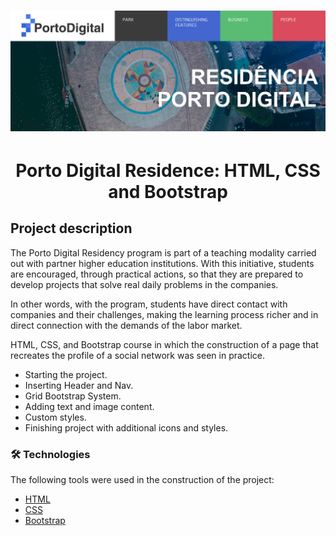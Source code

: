 <h1 align="center">
  <img alt="Porto-Digital" src="./images/porto-digital.png" />
</h1>


<h1 align="center">Porto Digital Residence: HTML, CSS and Bootstrap </h1>

## Project description

The Porto Digital Residency program is part of a teaching modality carried out with partner higher education institutions. With this initiative, students are encouraged, through practical actions, so that they are prepared to develop projects that solve real daily problems in the companies.

In other words, with the program, students have direct contact with companies and their challenges, making the learning process richer and in direct connection with the demands of the labor market.

HTML, CSS, and Bootstrap course in which the construction of a page that recreates the profile of a social network was seen in practice.

- Starting the project.
- Inserting Header and Nav.
- Grid Bootstrap System.
- Adding text and image content.
- Custom styles.
- Finishing project with additional icons and styles.

### 🛠 Technologies

The following tools were used in the construction of the project:

- [HTML](https://developer.mozilla.org/pt-BR/docs/Web/HTML)
- [CSS](https://developer.mozilla.org/pt-BR/docs/Web/CSS)
- [Bootstrap](https://getbootstrap.com)
